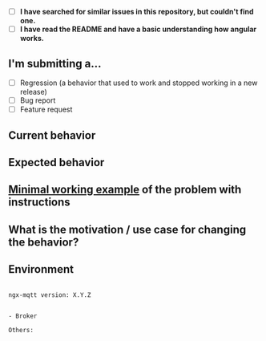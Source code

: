 <!--
PLEASE PROVIDE THE FOLLOWING INFORMATION.

ISSUESNOT FOLLOWING THE ISSUE TEMPLATE WILL BE CLOSED WITHOUT INVESTIGATION.
-->
- [ ] **I have searched for similar issues in this repository, but couldn't find one.**
- [ ] **I have read the README and have a basic understanding how angular works.**
## I'm submitting a...
<!-- Check one of the following options with "x" -->
- [ ] Regression (a behavior that used to work and stopped working in a new release)
- [ ] Bug report  <!-- Please search GitHub for a similar issue or PR before submitting -->
- [ ] Feature request

## Current behavior
<!-- Describe how the issue manifests. -->


## Expected behavior
<!-- Describe what the desired behavior would be. -->


## [Minimal working example](https://en.wikipedia.org/wiki/Minimal_working_example) of the problem with instructions
<!--
For bug reports please provide a *MINIMAL DEMO* of the problem on https://codesandbox.io/ or in a separated github repository.
BUG REPORTS NOT HAVING A REPRODUCTION WILL FROM NOW ON IMMEDIATELY BEING CLOSED!
-->

## What is the motivation / use case for changing the behavior?
<!-- Describe the motivation or the concrete use case. -->


## Environment

<pre><code>
ngx-mqtt version: X.Y.Z
<!-- Check whether this is still an issue in the most recent ngx-mqtt-ng11 version -->

- Broker <!-- Hummingbird, HiveMQ, Mosquitto, etc. -->

Others:
<!-- Anything else relevant? -->
</code></pre>

